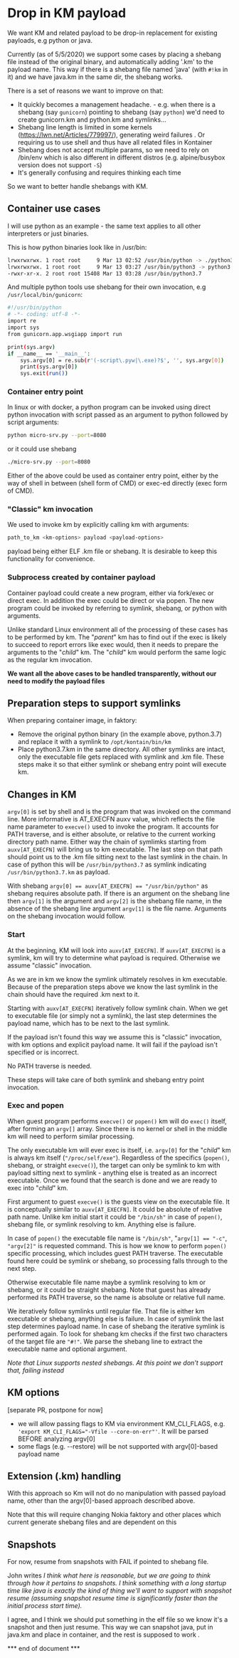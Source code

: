 # Drop in KM payload

We want KM and related payload to be drop-in replacement for existing payloads, e.g python or java.

Currently (as of 5/5/2020) we support some cases by placing a shebang file instead of the original binary, and automatically adding '.km' to the payload name.
This way if there is a shebang file named 'java' (with `#!km` in it) and we have java.km in the same dir, the shebang works.

There is a set of reasons we want to improve on that:

* It quickly becomes a management headache. - e.g. when there is a shebang (say `gunicorn`) pointing to shebang (say `python`) we'd need to create gunicorn.km and python.km and symlinks...
* Shebang line length is limited in some kernels (https://lwn.net/Articles/779997/), generating weird failures . Or requiring us to use shell and thus have all related files in Kontainer
* Shebang does not accept multiple params, so we need to rely on /bin/env which is also different in different distros (e.g. alpine/busybox version does not support `-S`)
* It's generally confusing and requires thinking each time

So we want to better handle shebangs with KM.

## Container use cases

I will use python as an example - the same text applies to all other interpreters or just binaries.

This is how python binaries look like in /usr/bin:

```bash
lrwxrwxrwx. 1 root root     9 Mar 13 02:52 /usr/bin/python -> ./python3
lrwxrwxrwx. 1 root root     9 Mar 13 03:27 /usr/bin/python3 -> python3.7
-rwxr-xr-x. 2 root root 15408 Mar 13 03:28 /usr/bin/python3.7
```

And multiple python tools use shebang for their own invocation, e.g `/usr/local/bin/gunicorn`:

```bash
#!/usr/bin/python
# -*- coding: utf-8 -*-
import re
import sys
from gunicorn.app.wsgiapp import run

print(sys.argv)
if __name__ == '__main__':
    sys.argv[0] = re.sub(r'(-script\.pyw|\.exe)?$', '', sys.argv[0])
    print(sys.argv[0])
    sys.exit(run())
```

### Container entry point

In linux or with docker, a python program can be invoked using direct python invocation with script passed as an argument to python followed by script arguments:

```bash
python micro-srv.py --port=8080
```

or it could use shebang

```bash
./micro-srv.py --port=8080
```

Either of the above could be used as container entry point, either by the way of shell in between (shell form of CMD) or exec-ed directly (exec form of CMD).

### "Classic" km invocation

We used to invoke km by explicitly calling km with arguments:

```bash
path_to_km <km-options> payload <payload-options>
```

payload being either ELF .km file or shebang.
It is desirable to keep this functionality for convenience.


### Subprocess created by container payload

Container payload could create a new program, either via fork/exec or direct exec.
In addition the exec could be direct or via popen.
The new program could be invoked by referring to symlink, shebang, or python with arguments.

Unlike standard Linux environment all of the processing of these cases has to be performed by km.
The "_parent_" km has to find out if the exec is likely to succeed to report errors like exec would,
then it needs to prepare the arguments to the "_child_" km.
The "_child_" km would perform the same logic as the regular km invocation.

**We want all the above cases to be handled transparently, without our need to modify the payload files**

## Preparation steps to support symlinks

When preparing container image, in faktory:

* Remove the original python binary (in the example above, python.3.7) and replace it with a symlink to `/opt/kontain/bin/km`
* Place python3.7.km in the same directory.
  All other symlinks are intact, only the executable file gets replaced with symlink and .km file.
These steps make it so that either symlink or shebang entry point will execute km.

## Changes in KM

`argv[0]` is set by shell and is the program that was invoked on the command line.
More informative is AT_EXECFN auxv value, which reflects the file name parameter to `execve()` used to invoke the program.
It accounts for PATH traverse, and is either absolute, or relative to the current working directory path name.
Either way the chain of symlimks starting from `auxv[AT_EXECFN]` will bring us to km executable.
The last step on that path should point us to the .km file sitting next to the last symlink in the chain.
In case of python this will be `/usr/bin/python3.7` as symlink indicating `/usr/bin/python3.7.km` as payload.

With shebang `argv[0] == auxv[AT_EXECFN] == "/usr/bin/python"` as shebang requires absolute path.
If there is an argument on the shebang line then `argv[1]` is the argument and `argv[2]` is the shebang file name,
in the absence of the shebang line argument `argv[1]` is the file name.
Arguments on the shebang invocation would follow.

### Start

At the beginning, KM will look into `auxv[AT_EXECFN]`.
If `auxv[AT_EXECFN]` is a symlink, km will try to determine what payload is required.
Otherwise we assume "classic" invocation.

As we are in km we know the symlink ultimately resolves in km executable.
Because of the preparation steps above we know the last symlink in the chain should have the required .km next to it.

Starting with `auxv[AT_EXECFN]` iteratively follow symlink chain.
When we get to executable file (or simply not a symlink), the last step determines the payload name, which has to be next to the last symlink.

If the payload isn't found this way we assume this is "classic" invocation,
with km options and explicit payload name.
It will fail if the payload isn't specified or is incorrect.

No PATH traverse is needed.

These steps will take care of both symlink and shebang entry point invocation.

### Exec and popen

When guest program performs `execve()` or `popen()` km will do `exec()` itself, after forming an `argv[]` array.
Since there is no kernel or shell in the middle km will need to perform similar processing.

The only executable km will ever exec is itself, i.e. `argv[0]` for the "_child_" km is always km itself (`"/proc/self/exe"`).
Regardless of the specifics (`popen()`, shebang, or straight `execve()`), the target can only be symlink to km with payload sitting next to symlink -
anything else is treated as an incorrect executable.
Once we found that the search is done and we are ready to exec into "_child_" km.

First argument to guest `execve()` is the guests view on the executable file.
It is conceptually similar to `auxv[AT_EXECFN]`.
It could be absolute of relative path name.
Unlike km initial start it could be `"/bin/sh"` in case of `popen()`, shebang file, or symlink resolving to km.
Anything else is failure.

In case of `popen()` the executable file name is `"/bin/sh"`, "`argv[1] == "-c"`, `"argv[2]"` is requested command.
This is how we know to perform `popen()` specific processing, which includes guest PATH traverse.
The executable found here could be symlink or shebang, so processing falls through to the next step.

Otherwise executable file name maybe a symlink resolving to km or shebang, or it could be straight shebang.
Note that guest has already performed its PATH traverse, so the name is absolute or relative full name.

We iteratively follow symlinks until regular file.
That file is either km executable or shebang, anything else is failure.
In case of symlink the last step determines payload name.
In case of shebang the iterative symlink is performed again.
To look for shebang km checks if the first two characters of the target file are `"#!"`.
We parse the shebang line to extract the executable name and optional argument.

_Note that Linux supports nested shebangs. At this point we don't support that, failing instead_

## KM options

[separate PR, postpone for now]
* we will allow passing flags to KM via environment KM_CLI_FLAGS, e.g. `'export KM_CLI_FLAGS="-Vfile --core-on-err"'`.
  It will be parsed BEFORE analyzing argv[0]
* some flags (e.g. --restore) will be not supported with argv[0]-based payload name

## Extension (.km) handling

With this approach so Km will not do no manipulation with passed payload name, other than the argv[0]-based approach described above.

Note that this will require changing Nokia faktory and other places which current generate shebang files and are dependent on this

## Snapshots

For now, resume from snapshots with FAIL if pointed to shebang file.

John writes *I think what here is reasonable, but we are going to think through how it pertains to snapshots. I think something with a long startup time like java is exactly the kind of thing we'll want to support with snapshot resume (assuming snapshot resume time is significantly faster than the initial process start time).*

I agree, and I think we should put something in the elf file so we know it's a snapshot and then just resume. This way we can snapshot java, put in java.km and place in container, and the rest is supposed to work .

*** end of document ***
